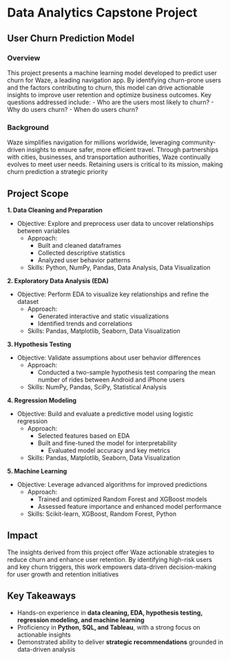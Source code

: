 # **Data Analytics Capstone Project**
## **User Churn Prediction Model**

### **Overview**

This project presents a machine learning model developed to predict user churn for Waze, a leading navigation app. By identifying churn-prone users and the factors contributing to churn, this model can drive actionable insights to improve user retention and optimize business outcomes. Key questions addressed include:
	- Who are the users most likely to churn?
	- Why do users churn?
	- When do users churn?

### **Background**
Waze simplifies navigation for millions worldwide, leveraging community-driven insights to ensure safer, more efficient travel. Through partnerships with cities, businesses, and transportation authorities, Waze continually evolves to meet user needs. Retaining users is critical to its mission, making churn prediction a strategic priority

## **Project Scope**

**1. Data Cleaning and Preparation**
   - Objective: Explore and preprocess user data to uncover relationships between variables
	 - Approach:
	      - Built and cleaned dataframes
	      - Collected descriptive statistics
	      - Analyzed user behavior patterns
	 - Skills: Python, NumPy, Pandas, Data Analysis, Data Visualization

**2. Exploratory Data Analysis (EDA)**
   - Objective: Perform EDA to visualize key relationships and refine the dataset
	 - Approach:
	      - Generated interactive and static visualizations
	      - Identified trends and correlations
	 - Skills: Pandas, Matplotlib, Seaborn, Data Visualization

**3. Hypothesis Testing**
   - Objective: Validate assumptions about user behavior differences
	 - Approach:
	      - Conducted a two-sample hypothesis test comparing the mean number of rides between Android and iPhone users
	 - Skills: NumPy, Pandas, SciPy, Statistical Analysis

**4. Regression Modeling**
   - Objective: Build and evaluate a predictive model using logistic regression
	 - Approach:
	      - Selected features based on EDA
	      - Built and fine-tuned the model for interpretability
              - Evaluated model accuracy and key metrics
	 - Skills: Pandas, Matplotlib, Seaborn, Data Visualization

**5. Machine Learning**
   - Objective: Leverage advanced algorithms for improved predictions
	 - Approach:
	      - Trained and optimized Random Forest and XGBoost models
	      - Assessed feature importance and enhanced model performance
	 - Skills: Scikit-learn, XGBoost, Random Forest, Python

## Impact

The insights derived from this project offer Waze actionable strategies to reduce churn and enhance user retention. By identifying high-risk users and key churn triggers, this work empowers data-driven decision-making for user growth and retention initiatives

## Key Takeaways
- Hands-on experience in **data cleaning, EDA, hypothesis testing, regression modeling, and machine learning**
- Proficiency in **Python, SQL, and Tableau**, with a strong focus on actionable insights
- Demonstrated ability to deliver **strategic recommendations** grounded in data-driven analysis











